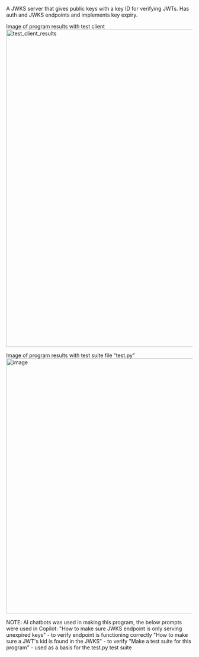 A JWKS server that gives public keys with a key ID for verifying JWTs. Has auth and JWKS endpoints and implements key expiry.

Image of program results with test client
<img width="960" height="855" alt="test_client_results" src="https://github.com/user-attachments/assets/5434d66b-839e-4404-a264-f49cf987926d" />



Image of program results with test suite file "test.py"
<img width="847" height="688" alt="image" src="https://github.com/user-attachments/assets/9df8d5a2-ff6f-4237-8baf-f7c7f86e875e" />

NOTE: AI chatbots was used in making this program, the below prompts were used in Copilot:
"How to make sure JWKS endpoint is only serving unexpired keys" - to verify endpoint is functioning correctly
"How to make sure a JWT's kid is found in the JWKS" - to verify
"Make a test suite for this program" - used as a basis for the test.py test suite

